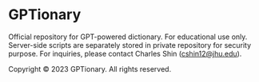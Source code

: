 # GPTionary
Official repository for GPT-powered dictionary. For educational use only.   
Server-side scripts are separately stored in private repository for security purpose. 
For inquiries, please contact Charles Shin (cshin12@jhu.edu).  
  
Copyright © 2023 GPTionary. All rights reserved.
